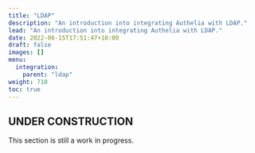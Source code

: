 ```yaml
---
title: "LDAP"
description: "An introduction into integrating Authelia with LDAP."
lead: "An introduction into integrating Authelia with LDAP."
date: 2022-06-15T17:51:47+10:00
draft: false
images: []
menu:
  integration:
    parent: "ldap"
weight: 710
toc: true
---
```


## UNDER CONSTRUCTION

This section is still a work in progress.
